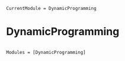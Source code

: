 ```@meta
CurrentModule = DynamicProgramming
```

# DynamicProgramming

```@index
```

```@autodocs
Modules = [DynamicProgramming]
```

